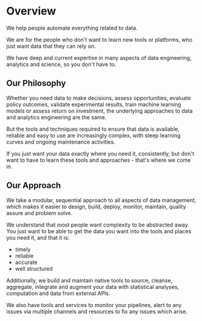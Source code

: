 # Overview
We help people automate everything related to data.  

We are for the people who don't want to learn new tools or platforms, who just want data that they can rely on. 

We have deep and current expertise in many aspects of data engineering, analytics and science, so you don't have to.

## Our Philosophy
Whether you need data to make decisions, assess opportunities, evaluate policy outcomes, validate experimental results, train machine learning models or assess return on investment, the underlying approaches to data and analytics engineering are the same.  

But the tools and techniques required to ensure that data is available, reliable and easy to use are increasingly complex, with steep learning curves and ongoing maintenance activities.

If you just want your data exactly where you need it, consistently, but don't want to have to learn these tools and approaches - that's where we come in.

## Our Approach
We take a modular, sequential approach to all aspects of data management, which makes it easier to design, build, deploy, monitor, maintain, quality assure and problem solve.

We understand that most people want complexity to be abstracted away.  You just want to be able to get the data you want into the tools and places you need it, and that it is:

* timely
* reliable
* accurate
* well structured

Additionally, we build and maintain native tools to source, cleanse, aggregate, integrate and augment your data with statistical analyses, computation and data from external APIs.
 
We also have tools and services to monitor your pipelines, alert to any issues via multiple channels and resources to fix any issues which arise.      

